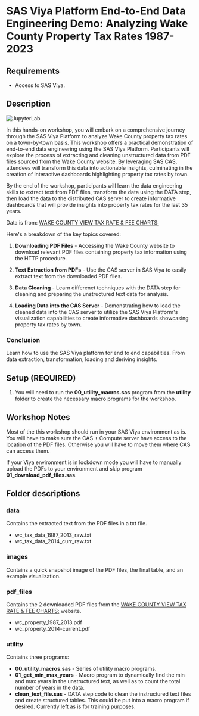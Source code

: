 # SAS Viya Platform End-to-End Data Engineering Demo: Analyzing Wake County Property Tax Rates 1987-2023

## Requirements
- Access to SAS Viya.

## Description
![JupyterLab](https://raw.githubusercontent.com/pestyld/Wake_County_PropertyTax_PDF_ETL/main/images/Project%20Workflow.png)


In this hands-on workshop, you will embark on a comprehensive journey through the SAS Viya Platform to analyze Wake County property tax rates on a town-by-town basis. This workshop offers a practical demonstration of end-to-end data engineering using the SAS Viya Platform. Participants will explore the process of extracting and cleaning unstructured data from PDF files sourced from the Wake County website. By leveraging SAS CAS, attendees will transform this data into actionable insights, culminating in the creation of interactive dashboards highlighting property tax rates by town.

By the end of the workshop, participants will learn the data engineering skills to extract text from PDF files, transform the data using the DATA step, then load the data to the distributed CAS server to create informative dashboards that will provide insights into property tax rates for the last 35 years.

Data is from: [WAKE COUNTY VIEW TAX RATE & FEE CHARTS:](https://www.wake.gov/departments-government/tax-administration/tax-bill-help/tax-rates-fees)

Here's a breakdown of the key topics covered:

1. **Downloading PDF Files** - Accessing the Wake County website to download relevant PDF files containing property tax information using the HTTP procedure.

2. **Text Extraction from PDFs** - Use the CAS server in SAS Viya to easily extract text from the downloaded PDF files.

3. **Data Cleaning** - Learn differenet techniques with the DATA step for cleaning and preparing the unstructured text data for analysis.

4. **Loading Data into the CAS Server** - Demonstrating how to load the cleaned data into the CAS server to utilize the SAS Viya Platform's visualization capabilities to create informative dashboards showcasing property tax rates by town.

### Conclusion
Learn how to use the SAS Viya platform for end to end capabilities. From data extraction, transformation, loading and deriving insights.


## Setup (REQUIRED)
1. You will need to run the **00_utility_macros.sas** program from the **utility** folder to create the necessary macro programs for the workshop.

## Workshop Notes
Most of the this workshop should run in your SAS Viya environment as is. You will have to make sure the CAS + Compute server have access to the location of the PDF files. Otherwise you will have to move them where CAS can access them.

If your Viya environment is in lockdown mode you will have to manually upload the PDFs to your environment and skip program **01_download_pdf_files.sas**.


## Folder descriptions

### data
Contains the extracted text from the PDF files in a txt file.
- wc_tax_data_1987_2013_raw.txt
- wc_tax_data_2014_curr_raw.txt

### images 
Contains a quick snapshot image of the PDF files, the final table, and an example visualization.

### pdf_files
Contains the 2 downloaded PDF files from the [WAKE COUNTY VIEW TAX RATE & FEE CHARTS:](https://www.wake.gov/departments-government/tax-administration/tax-bill-help/tax-rates-fees) website.
- wc_property_1987_2013.pdf
- wc_property_2014-current.pdf

### utility
Contains three programs:
- **00_utility_macros.sas** - Series of utility macro programs.
- **01_get_min_max_years** - Macro program to dynamically find the min and max years in the unstructured text, as well as to count the total number of years in the data. 
- **clean_text_file.sas** - DATA step code to clean the instructured text files and create structured tables. This could be put into a macro program if desired. Currently left as is for training purposes.